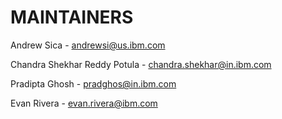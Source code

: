 # MAINTAINERS

Andrew Sica - andrewsi@us.ibm.com

Chandra Shekhar Reddy Potula - chandra.shekhar@in.ibm.com

Pradipta Ghosh - pradghos@in.ibm.com

Evan Rivera - evan.rivera@ibm.com